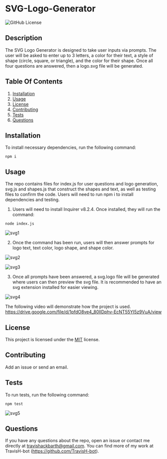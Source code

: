 # SVG-Logo-Generator

![GitHub License](https://img.shields.io/badge/license-MIT-green.svg)

## Description

The SVG Logo Generator is designed to take user inputs via prompts. The user will be asked to enter up to 3 letters, a color for their text, a style of shape (circle, square, or triangle), and the color for their shape. Once all four questions are answered, then a logo.svg file will be generated.

## Table Of Contents

1. [Installation](#installation)
2. [Usage](#usage)
3. [License](#license)
4. [Contributing](#contributing)
5. [Tests](#tests)
6. [Questions](#questions)

## Installation

To install necessary dependencies, run the following command:

```
npm i
```

## Usage

The repo contains files for index.js for user questions and logo generation, svg.js and shapes.js that construct the shapes and text, as well as testing files to confirm the code. Users will need to run npm i to install dependencies and testing.

1. Users will need to install Inquirer v8.2.4. Once installed, they will run the command:

```
node index.js
```
![svg1](https://user-images.githubusercontent.com/79767820/223940773-b167467c-a425-4268-9b26-d6a7ccfd5810.png)

2. Once the command has been run, users will then answer prompts for logo text, text color, logo shape, and shape color. 

![svg2](https://user-images.githubusercontent.com/79767820/223941003-86f5132f-efa9-4520-9bf9-4f036ae8911c.png)

![svg3](https://user-images.githubusercontent.com/79767820/223941030-91cf99e0-5a1f-424f-af28-84661276872c.png)

3. Once all prompts have been answered, a svg.logo file will be generated where users can then preview the svg file. It is recommended to have an svg extension installed for easier viewing. 

![svg4](https://user-images.githubusercontent.com/79767820/223941256-6a85da7c-02fc-468e-a49a-f02e7ef229fb.png)


The following video will demonstrate how the project is used.
https://drive.google.com/file/d/1pfdO8ve4_80IlDphv-EcNT55YI5z9VuA/view

## License

This project is licensed under the [MIT](https://choosealicense.com/licenses/mit/) license.

## Contributing

Add an issue or send an email.

## Tests

To run tests, run the following command:

```
npm test
```

![svg5](https://user-images.githubusercontent.com/79767820/224195238-543bb40e-21d3-4ed2-8416-523ac67ff506.png)

## Questions

If you have any questions about the repo, open an issue or contact me directly at travishackbarth@gmail.com. You can find more of my work at TravisH-bot (https://github.com/TravisH-bot).
